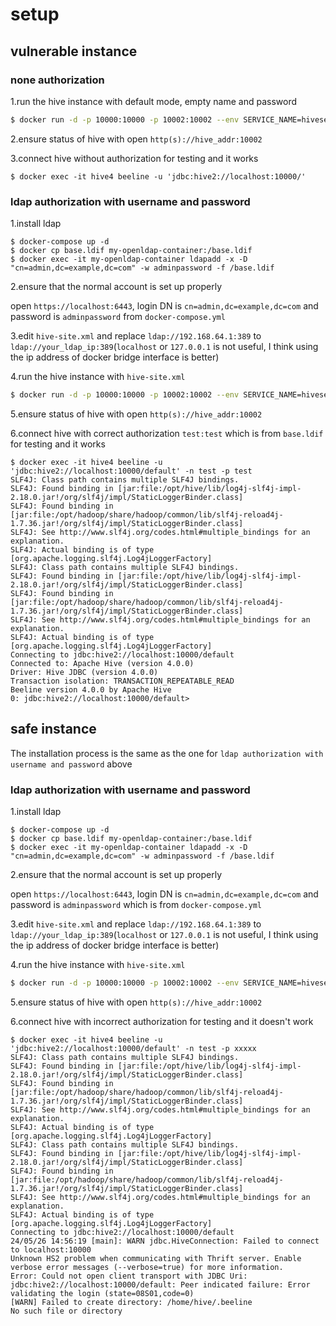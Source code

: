 # setup 
## vulnerable instance
### none authorization

1.run the hive instance with default mode, empty name and password

```bash
$ docker run -d -p 10000:10000 -p 10002:10002 --env SERVICE_NAME=hiveserver2 --name hive4 apache/hive:4.0.0
```

2.ensure status of hive with open `http(s)://hive_addr:10002`

3.connect hive without authorization for testing and it works

```shell
$ docker exec -it hive4 beeline -u 'jdbc:hive2://localhost:10000/'
```
### ldap authorization with username and password
1.install ldap

```shell
$ docker-compose up -d
$ docker cp base.ldif my-openldap-container:/base.ldif
$ docker exec -it my-openldap-container ldapadd -x -D "cn=admin,dc=example,dc=com" -w adminpassword -f /base.ldif
```
2.ensure that the normal account is set up properly

open `https://localhost:6443`, login DN is `cn=admin,dc=example,dc=com` and password is `adminpassword` from `docker-compose.yml`

3.edit `hive-site.xml` and replace `ldap://192.168.64.1:389` to `ldap://your_ldap_ip:389`(`localhost` or `127.0.0.1`
is not useful, I think using the ip address of docker bridge interface is better)

4.run the hive instance with `hive-site.xml`

```bash
$ docker run -d -p 10000:10000 -p 10002:10002 --env SERVICE_NAME=hiveserver2 --name hive4 -v ./hive-site.xml:/opt/hive/conf/hive-site.xml apache/hive:4.0.0
```
5.ensure status of hive with open `http(s)://hive_addr:10002`

6.connect hive with correct authorization `test:test` which is from `base.ldif` for testing and it works

```shell
$ docker exec -it hive4 beeline -u 'jdbc:hive2://localhost:10000/default' -n test -p test
SLF4J: Class path contains multiple SLF4J bindings.
SLF4J: Found binding in [jar:file:/opt/hive/lib/log4j-slf4j-impl-2.18.0.jar!/org/slf4j/impl/StaticLoggerBinder.class]
SLF4J: Found binding in [jar:file:/opt/hadoop/share/hadoop/common/lib/slf4j-reload4j-1.7.36.jar!/org/slf4j/impl/StaticLoggerBinder.class]
SLF4J: See http://www.slf4j.org/codes.html#multiple_bindings for an explanation.
SLF4J: Actual binding is of type [org.apache.logging.slf4j.Log4jLoggerFactory]
SLF4J: Class path contains multiple SLF4J bindings.
SLF4J: Found binding in [jar:file:/opt/hive/lib/log4j-slf4j-impl-2.18.0.jar!/org/slf4j/impl/StaticLoggerBinder.class]
SLF4J: Found binding in [jar:file:/opt/hadoop/share/hadoop/common/lib/slf4j-reload4j-1.7.36.jar!/org/slf4j/impl/StaticLoggerBinder.class]
SLF4J: See http://www.slf4j.org/codes.html#multiple_bindings for an explanation.
SLF4J: Actual binding is of type [org.apache.logging.slf4j.Log4jLoggerFactory]
Connecting to jdbc:hive2://localhost:10000/default
Connected to: Apache Hive (version 4.0.0)
Driver: Hive JDBC (version 4.0.0)
Transaction isolation: TRANSACTION_REPEATABLE_READ
Beeline version 4.0.0 by Apache Hive
0: jdbc:hive2://localhost:10000/default>
```

## safe instance
The installation process is the same as the one for `ldap authorization with username and password` above

### ldap authorization with username and password

1.install ldap
```shell
$ docker-compose up -d
$ docker cp base.ldif my-openldap-container:/base.ldif
$ docker exec -it my-openldap-container ldapadd -x -D "cn=admin,dc=example,dc=com" -w adminpassword -f /base.ldif
```
2.ensure that the normal account is set up properly

open `https://localhost:6443`, login DN is `cn=admin,dc=example,dc=com` and password is `adminpassword` which is from `docker-compose.yml`

3.edit `hive-site.xml` and replace `ldap://192.168.64.1:389` to `ldap://your_ldap_ip:389`(`localhost` or `127.0.0.1`
is not useful, I think using the ip address of docker bridge interface is better)

4.run the hive instance with `hive-site.xml`

```bash
$ docker run -d -p 10000:10000 -p 10002:10002 --env SERVICE_NAME=hiveserver2 --name hive4 -v ./hive-site.xml:/opt/hive/conf/hive-site.xml apache/hive:4.0.0
```
5.ensure status of hive with open `http(s)://hive_addr:10002`

6.connect hive with incorrect authorization for testing and it doesn't work

```shell
$ docker exec -it hive4 beeline -u 'jdbc:hive2://localhost:10000/default' -n test -p xxxxx
SLF4J: Class path contains multiple SLF4J bindings.
SLF4J: Found binding in [jar:file:/opt/hive/lib/log4j-slf4j-impl-2.18.0.jar!/org/slf4j/impl/StaticLoggerBinder.class]
SLF4J: Found binding in [jar:file:/opt/hadoop/share/hadoop/common/lib/slf4j-reload4j-1.7.36.jar!/org/slf4j/impl/StaticLoggerBinder.class]
SLF4J: See http://www.slf4j.org/codes.html#multiple_bindings for an explanation.
SLF4J: Actual binding is of type [org.apache.logging.slf4j.Log4jLoggerFactory]
SLF4J: Class path contains multiple SLF4J bindings.
SLF4J: Found binding in [jar:file:/opt/hive/lib/log4j-slf4j-impl-2.18.0.jar!/org/slf4j/impl/StaticLoggerBinder.class]
SLF4J: Found binding in [jar:file:/opt/hadoop/share/hadoop/common/lib/slf4j-reload4j-1.7.36.jar!/org/slf4j/impl/StaticLoggerBinder.class]
SLF4J: See http://www.slf4j.org/codes.html#multiple_bindings for an explanation.
SLF4J: Actual binding is of type [org.apache.logging.slf4j.Log4jLoggerFactory]
Connecting to jdbc:hive2://localhost:10000/default
24/05/26 14:56:19 [main]: WARN jdbc.HiveConnection: Failed to connect to localhost:10000
Unknown HS2 problem when communicating with Thrift server. Enable verbose error messages (--verbose=true) for more information.
Error: Could not open client transport with JDBC Uri: jdbc:hive2://localhost:10000/default: Peer indicated failure: Error validating the login (state=08S01,code=0)
[WARN] Failed to create directory: /home/hive/.beeline
No such file or directory
```
